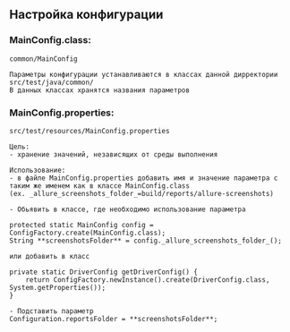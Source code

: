 ## Настройка конфигурации

### MainConfig.class:
    common/MainConfig

    Параметры конфигурации устанавливаются в классах данной дирректории src/test/java/common/
    В данных классах хранятся названия параметров


### MainConfig.properties:
    src/test/resources/MainConfig.properties

    Цель: 
    - хранение значений, независящих от среды выполнения

    Использование: 
    - в файле MainConfig.properties добавить имя и значение параметра с таким же именем как в классе MainConfig.class
    (ex. _allure_screenshots_folder_=build/reports/allure-screenshots)

    - Обьявить в классе, где необходимо использование параметра

    protected static MainConfig config = ConfigFactory.create(MainConfig.class);
    String **screenshotsFolder** = config._allure_screenshots_folder_();
    
    или добавить в класс

    private static DriverConfig getDriverConfig() {
        return ConfigFactory.newInstance().create(DriverConfig.class, System.getProperties());
    }

    - Подставить параметр
    Configuration.reportsFolder = **screenshotsFolder**;

    
    
    
    